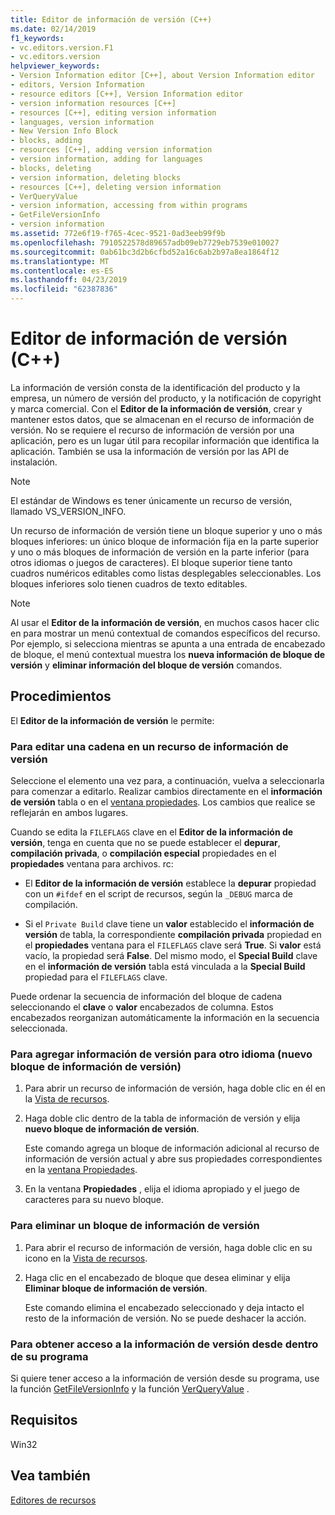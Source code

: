 ```yaml
---
title: Editor de información de versión (C++)
ms.date: 02/14/2019
f1_keywords:
- vc.editors.version.F1
- vc.editors.version
helpviewer_keywords:
- Version Information editor [C++], about Version Information editor
- editors, Version Information
- resource editors [C++], Version Information editor
- version information resources [C++]
- resources [C++], editing version information
- languages, version information
- New Version Info Block
- blocks, adding
- resources [C++], adding version information
- version information, adding for languages
- blocks, deleting
- version information, deleting blocks
- resources [C++], deleting version information
- VerQueryValue
- version information, accessing from within programs
- GetFileVersionInfo
- version information
ms.assetid: 772e6f19-f765-4cec-9521-0ad3eeb99f9b
ms.openlocfilehash: 7910522578d89657adb09eb7729eb7539e010027
ms.sourcegitcommit: 0ab61bc3d2b6cfbd52a16c6ab2b97a8ea1864f12
ms.translationtype: MT
ms.contentlocale: es-ES
ms.lasthandoff: 04/23/2019
ms.locfileid: "62387836"
---
```

# <a name="version-information-editor-c"></a>Editor de información de versión (C++)

La información de versión consta de la identificación del producto y la empresa, un número de versión del producto, y la notificación de copyright y marca comercial. Con el **Editor de la información de versión**, crear y mantener estos datos, que se almacenan en el recurso de información de versión. No se requiere el recurso de información de versión por una aplicación, pero es un lugar útil para recopilar información que identifica la aplicación. También se usa la información de versión por las API de instalación.

> [!NOTE]
> El estándar de Windows es tener únicamente un recurso de versión, llamado VS_VERSION_INFO.

Un recurso de información de versión tiene un bloque superior y uno o más bloques inferiores: un único bloque de información fija en la parte superior y uno o más bloques de información de versión en la parte inferior (para otros idiomas o juegos de caracteres). El bloque superior tiene tanto cuadros numéricos editables como listas desplegables seleccionables. Los bloques inferiores solo tienen cuadros de texto editables.

> [!NOTE]
> Al usar el **Editor de la información de versión**, en muchos casos hacer clic en para mostrar un menú contextual de comandos específicos del recurso. Por ejemplo, si selecciona mientras se apunta a una entrada de encabezado de bloque, el menú contextual muestra los **nueva información de bloque de versión** y **eliminar información del bloque de versión** comandos.

## <a name="how-to"></a>Procedimientos

El **Editor de la información de versión** le permite:

### <a name="to-edit-a-string-in-a-version-information-resource"></a>Para editar una cadena en un recurso de información de versión

Seleccione el elemento una vez para, a continuación, vuelva a seleccionarla para comenzar a editarlo. Realizar cambios directamente en el **información de versión** tabla o en el [ventana propiedades](/visualstudio/ide/reference/properties-window). Los cambios que realice se reflejarán en ambos lugares.

Cuando se edita la `FILEFLAGS` clave en el **Editor de la información de versión**, tenga en cuenta que no se puede establecer el **depurar**, **compilación privada**, o **compilación especial**  propiedades en el **propiedades** ventana para archivos. rc:

   - El **Editor de la información de versión** establece la **depurar** propiedad con un `#ifdef` en el script de recursos, según la `_DEBUG` marca de compilación.

  - Si el `Private Build` clave tiene un **valor** establecido el **información de versión** de tabla, la correspondiente **compilación privada** propiedad en el **propiedades**  ventana para el `FILEFLAGS` clave será **True**. Si **valor** está vacío, la propiedad será **False**. Del mismo modo, el **Special Build** clave en el **información de versión** tabla está vinculada a la **Special Build** propiedad para el `FILEFLAGS` clave.

Puede ordenar la secuencia de información del bloque de cadena seleccionando el **clave** o **valor** encabezados de columna. Estos encabezados reorganizan automáticamente la información en la secuencia seleccionada.

### <a name="to-add-version-information-for-another-language-new-version-info-block"></a>Para agregar información de versión para otro idioma (nuevo bloque de información de versión)

1. Para abrir un recurso de información de versión, haga doble clic en él en la [Vista de recursos](how-to-create-a-resource-script-file.md#create-resources).

1. Haga doble clic dentro de la tabla de información de versión y elija **nuevo bloque de información de versión**.

   Este comando agrega un bloque de información adicional al recurso de información de versión actual y abre sus propiedades correspondientes en la [ventana Propiedades](/visualstudio/ide/reference/properties-window).

1. En la ventana **Propiedades** , elija el idioma apropiado y el juego de caracteres para su nuevo bloque.

### <a name="to-delete-a-version-information-block"></a>Para eliminar un bloque de información de versión

1. Para abrir el recurso de información de versión, haga doble clic en su icono en la [Vista de recursos](how-to-create-a-resource-script-file.md#create-resources).

1. Haga clic en el encabezado de bloque que desea eliminar y elija **Eliminar bloque de información de versión**.

   Este comando elimina el encabezado seleccionado y deja intacto el resto de la información de versión. No se puede deshacer la acción.

### <a name="to-access-version-information-from-within-your-program"></a>Para obtener acceso a la información de versión desde dentro de su programa

Si quiere tener acceso a la información de versión desde su programa, use la función [GetFileVersionInfo](/windows/desktop/api/winver/nf-winver-getfileversioninfoa) y la función [VerQueryValue](/windows/desktop/api/winver/nf-winver-verqueryvaluea) .

## <a name="requirements"></a>Requisitos

Win32

## <a name="see-also"></a>Vea también

[Editores de recursos](../windows/resource-editors.md)<br/>
<!--
[Menus and Other Resources](https://msdn.microsoft.com/library/windows/desktop/ms632583.aspx)<br/>
[Version Information (Windows)](https://msdn.microsoft.com/library/windows/desktop/ms646981.aspx)-->
